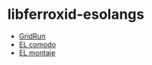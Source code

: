 # libferroxid-esolangs

- [GridRun](gridrun/index.md)
- [EL comodo](el-comodo/index.md)
- [EL montaje](el-montaje/index.md)
